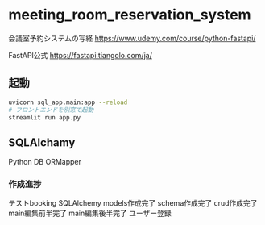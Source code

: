 # meeting_room_reservation_system
会議室予約システムの写経
https://www.udemy.com/course/python-fastapi/


FastAPI公式
https://fastapi.tiangolo.com/ja/

## 起動

```bash
uvicorn sql_app.main:app --reload
# フロントエンドを別窓で起動
streamlit run app.py
```

## SQLAlchamy
Python DB ORMapper

### 作成進捗
テストbooking
SQLAlchemy
models作成完了
schema作成完了
crud作成完了
main編集前半完了
main編集後半完了
ユーザー登録

